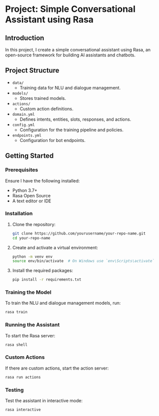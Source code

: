 # Project: Simple Conversational Assistant using Rasa

## Introduction

In this project, I create a simple conversational assistant using Rasa, an open-source framework for building AI assistants and chatbots.

## Project Structure

- `data/`
  - Training data for NLU and dialogue management.
- `models/`
  - Stores trained models.
- `actions/`
  - Custom action definitions.
- `domain.yml`
  - Defines intents, entities, slots, responses, and actions.
- `config.yml`
  - Configuration for the training pipeline and policies.
- `endpoints.yml`
  - Configuration for bot endpoints.

## Getting Started

### Prerequisites

Ensure I have the following installed:

- Python 3.7+
- Rasa Open Source
- A text editor or IDE

### Installation

1. Clone the repository:
   ```bash
   git clone https://github.com/yourusername/your-repo-name.git
   cd your-repo-name
   ```

2. Create and activate a virtual environment:
   ```bash
   python -m venv env
   source env/bin/activate  # On Windows use `env\Scripts\activate`
   ```

3. Install the required packages:
   ```bash
   pip install -r requirements.txt
   ```

### Training the Model

To train the NLU and dialogue management models, run:
```bash
rasa train
```

### Running the Assistant

To start the Rasa server:
```bash
rasa shell
```

### Custom Actions

If there are custom actions, start the action server:
```bash
rasa run actions
```

### Testing

Test the assistant in interactive mode:
```bash
rasa interactive
```
